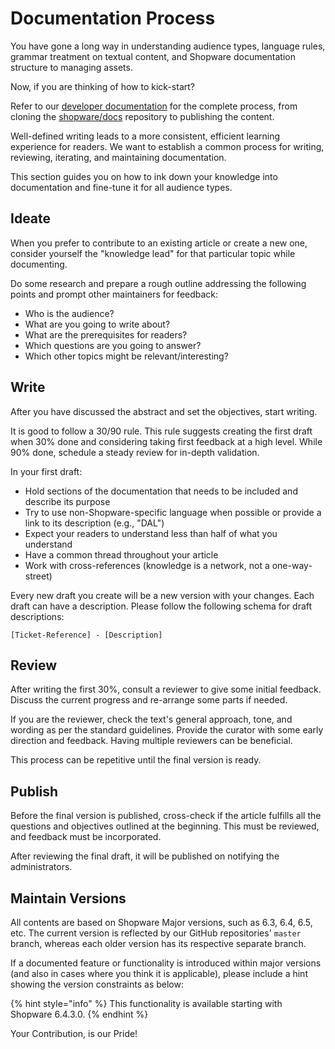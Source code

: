 # Documentation Process

You have gone a long way in understanding audience types, language rules, grammar treatment on textual content, and Shopware documentation structure to managing assets.

Now, if you are thinking of how to kick-start?

Refer to our [developer documentation](https://handbook.shopware.com/Product/Guides/Development/DeveloperDocumentation) for the complete process, from cloning the [shopware/docs](https://github.com/shopware/docs) repository to publishing the content.

Well-defined writing leads to a more consistent, efficient learning experience for readers. We want to establish a common process for writing, reviewing, iterating, and maintaining documentation.

This section guides you on how to ink down your knowledge into documentation and fine-tune it for all audience types.

## Ideate

When you prefer to contribute to an existing article or create a new one, consider yourself the "knowledge lead" for that particular topic while documenting.

Do some research and prepare a rough outline addressing the following points and prompt other maintainers for feedback:

* Who is the audience?
* What are you going to write about?
* What are the prerequisites for readers?
* Which questions are you going to answer?
* Which other topics might be relevant/interesting?

## Write

After you have discussed the abstract and set the objectives, start writing.

It is good to follow a 30/90 rule. This rule suggests creating the first draft when 30% done and considering taking first feedback at a high level. While 90% done, schedule a steady review for in-depth validation.

In your first draft: 

* Hold sections of the documentation that needs to be included and describe its purpose
* Try to use non-Shopware-specific language when possible or provide a link to its description (e.g., "DAL")
* Expect your readers to understand less than half of what you understand
* Have a common thread throughout your article
* Work with cross-references \(knowledge is a network, not a one-way-street\)

Every new draft you create will be a new version with your changes. Each draft can have a description. Please follow the following schema for draft descriptions:

```text
[Ticket-Reference] - [Description]
```

## Review

After writing the first 30%, consult a reviewer to give some initial feedback. Discuss the current progress and re-arrange some parts if needed.

If you are the reviewer, check the text's general approach, tone, and wording as per the standard guidelines. Provide the curator with some early direction and feedback. Having multiple reviewers can be beneficial.

This process can be repetitive until the final version is ready.

## Publish

Before the final version is published, cross-check if the article fulfills all the questions and objectives outlined at the beginning. This must be reviewed, and feedback must be incorporated.

After reviewing the final draft, it will be published on notifying the administrators.

## Maintain Versions

All contents are based on Shopware Major versions, such as 6.3, 6.4, 6.5, etc. The current version is reflected by our GitHub repositories' `master` branch, whereas each older version has its respective separate branch.

If a documented feature or functionality is introduced within major versions (and also in cases where you think it is applicable), please include a hint showing the version constraints as below:

{% hint style="info" %}
This functionality is available starting with Shopware 6.4.3.0.
{% endhint %}

Your Contribution, is our Pride!
